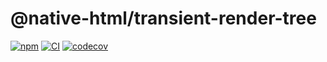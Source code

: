 # @native-html/transient-render-tree

[![npm](https://img.shields.io/npm/v/@native-html/transient-render-tree)](https://www.npmjs.com/package/@native-html/transient-render-tree)
[![CI](https://github.com/native-html/core/workflows/transient-render-tree/badge.svg?branch=master)](https://github.com/native-html/core/actions?query=branch%3Amaster+workflow%3Atransient-render-tree)
[![codecov](https://codecov.io/gh/native-html/core/branch/master/graph/badge.svg?flag=transient-render-tree)](https://codecov.io/gh/native-html/core?flag=transient-render-tree)
